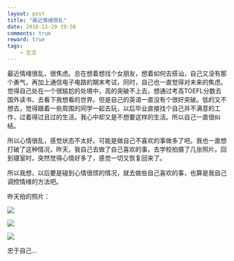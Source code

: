 ```yaml
---
layout: post
title: "最近情绪很乱"
date: 2016-12-29 19:58
comments: true
reward: true
tags: 
	- 生活
---
```


最近情绪很乱，很焦虑。总在想着想找个女朋友，想着如何去搭讪，自己又没有那个勇气，再加上通信电子电路的期末考试，同时，自己也一直觉得对未来的焦虑。觉得自己处在一个很尴尬的处境中，高的突破不上去，想通过考高TOEFL分数去国外读书，去看下我想看的世界。但是自己的英语一直没有个很好突破。低的又不想去，觉得跟着一些周围的同学一起去玩，以后毕业直接找个自己并不满意的工作，过着得过且过的生活。我心中却又是不想要这样的生活。所以自己一直很纠结。

<!-- more -->

所以心情很乱，感觉状态不太好。可能是做自己不喜欢的事做多了吧。我也一直想打破了这种情况，昨天，我自己去做了自己喜欢的事，去学校拍摄了几张照片。回到寝室时，突然觉得心情好多了，感觉一切又恢复回来了。

所以我想，以后要是碰到心情很烦的情况，就去做些自己喜欢的事，也算是我自己调控情绪的方法吧。

昨天拍的照片：

![](http://i.imgur.com/E2IO9ng.jpg)

![](http://i.imgur.com/fNglt8k.jpg)

![](http://i.imgur.com/1bEwCSO.jpg)

忠于自己...